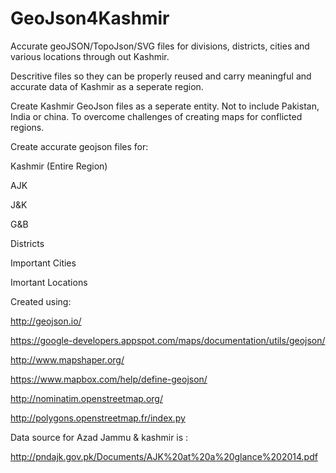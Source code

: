 # GeoJson4Kashmir

Accurate geoJSON/TopoJson/SVG files for divisions, districts, cities and various locations through out Kashmir.

Descritive files so they can be properly reused and carry meaningful and accurate data of Kashmir as a seperate region.

Create Kashmir GeoJson files as a seperate entity. Not to include Pakistan, India or china. To overcome challenges of creating maps for conflicted regions.

Create accurate geojson files for:

Kashmir (Entire Region)

AJK

J&K

G&B

Districts

Important Cities

Imortant Locations

Created using:

http://geojson.io/

https://google-developers.appspot.com/maps/documentation/utils/geojson/

http://www.mapshaper.org/

https://www.mapbox.com/help/define-geojson/

http://nominatim.openstreetmap.org/

http://polygons.openstreetmap.fr/index.py

Data source for Azad Jammu & kashmir is :

http://pndajk.gov.pk/Documents/AJK%20at%20a%20glance%202014.pdf
